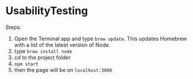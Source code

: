 # UsabilityTesting

Steps:
1. Open the Terminal app and type ``` brew update ```. This updates Homebrew with a list of the latest version of Node.
2. type ``` brew install node ```
3. cd to the project folder
4. ``` npm start ```
5. then the page will be on ```localhost:3000```

